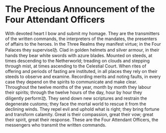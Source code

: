# The Precious Announcement of the Four Attendant Officers

With devoted heart I bow and submit my homage. They are the transmitters of the written commands, the interpreters of the mandates, the presenters of affairs to the heroes. In the Three Realms they manifest virtue; in the Four Palaces they supervise功. Clad in golden helmets and silver armour, in their hands they bear white swords with azure blades. Mounted on steeds, at times descending to the Netherworld; treading on clouds and stepping through mist, at times ascending to the Celestial Court. When rites of offering and periods of fasting are instituted, in all places they rely on their steeds to observe and examine. Recording merits and noting faults, in every case they depend on the spirits to communicate and make clear. Throughout the twelve months of the year, month by month they labour their spirits; through the twelve hours of the day, hour by hour they diligently perform功. They send down new scriptures and restrain the degenerate customs; they face the mortal world to rescue it from the declining winds. They repel evil and uphold what is right; they bring fortune and transform calamity. Great is their compassion, great their vow; great their spirit, great their response. These are the Four Attendant Officers, the messengers who transmit the written commands.
